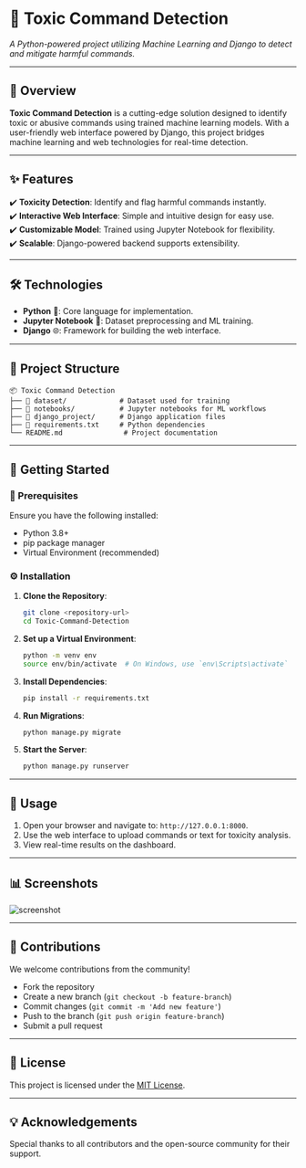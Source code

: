 # 🌟 Toxic Command Detection  

*A Python-powered project utilizing Machine Learning and Django to detect and mitigate harmful commands.*  

---

## 🚀 Overview  
**Toxic Command Detection** is a cutting-edge solution designed to identify toxic or abusive commands using trained machine learning models. With a user-friendly web interface powered by Django, this project bridges machine learning and web technologies for real-time detection.  

---

## ✨ Features  
✔️ **Toxicity Detection**: Identify and flag harmful commands instantly.  
✔️ **Interactive Web Interface**: Simple and intuitive design for easy use.  
✔️ **Customizable Model**: Trained using Jupyter Notebook for flexibility.  
✔️ **Scalable**: Django-powered backend supports extensibility.  

---

## 🛠️ Technologies  
- **Python** 🐍: Core language for implementation.  
- **Jupyter Notebook** 📓: Dataset preprocessing and ML training.  
- **Django** 🌐: Framework for building the web interface.  

---

## 📂 Project Structure  
```plaintext  
📦 Toxic Command Detection  
├── 📁 dataset/             # Dataset used for training  
├── 📁 notebooks/           # Jupyter notebooks for ML workflows  
├── 📁 django_project/      # Django application files  
├── 📄 requirements.txt     # Python dependencies  
└── README.md               # Project documentation  
```  

---

## 📖 Getting Started  

### 🔧 Prerequisites  
Ensure you have the following installed:  
- Python 3.8+  
- pip package manager  
- Virtual Environment (recommended)  

### ⚙️ Installation  
1. **Clone the Repository**:  
   ```bash  
   git clone <repository-url>  
   cd Toxic-Command-Detection  
   ```  
2. **Set up a Virtual Environment**:  
   ```bash  
   python -m venv env  
   source env/bin/activate  # On Windows, use `env\Scripts\activate`  
   ```  
3. **Install Dependencies**:  
   ```bash  
   pip install -r requirements.txt  
   ```  
4. **Run Migrations**:  
   ```bash  
   python manage.py migrate  
   ```  
5. **Start the Server**:  
   ```bash  
   python manage.py runserver  
   ```  

---

## 🎯 Usage  
1. Open your browser and navigate to: `http://127.0.0.1:8000`.  
2. Use the web interface to upload commands or text for toxicity analysis.  
3. View real-time results on the dashboard.  

---

## 📊 Screenshots  
  
![screenshot](https://github.com/user-attachments/assets/91f04578-552a-41c3-b315-45a3ade74e3a)

---

## 🤝 Contributions  
We welcome contributions from the community!  

- Fork the repository  
- Create a new branch (`git checkout -b feature-branch`)  
- Commit changes (`git commit -m 'Add new feature'`)  
- Push to the branch (`git push origin feature-branch`)  
- Submit a pull request  

---

## 📜 License  
This project is licensed under the [MIT License](LICENSE).  

---

## 💡 Acknowledgements  
Special thanks to all contributors and the open-source community for their support.  
